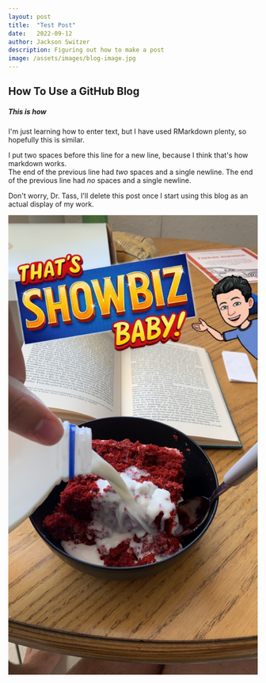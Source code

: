 ```yaml
---
layout: post
title:  "Test Post"
date:   2022-09-12
author: Jackson Switzer
description: Figuring out how to make a post
image: /assets/images/blog-image.jpg
---
```


## How To Use a GitHub Blog

##### This is how

I'm just learning how to enter text, but I have used RMarkdown plenty, so hopefully this is similar.

I put two spaces before this line for a new line, because I think that's how markdown works.  
The end of the previous line had *two* spaces and a single newline.
The end of the previous line had *no* spaces and a single newline.

Don't worry, Dr. Tass, I'll delete this post once I start using this blog as an actual display of my work.

![Figure](https://raw.githubusercontent.com/jacksonswitzer/stat386-projects/main/assets/images/That's%20showbiz%20baby.JPG)

